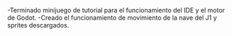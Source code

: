 -Terminado minijuego de tutorial para el funcionamiento del IDE y el motor de Godot. 
-Creado el funcionamiento de movimiento de la nave del J1 y sprites descargados.
